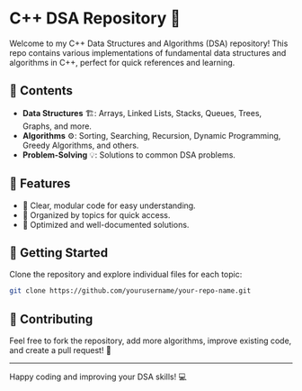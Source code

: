 
# C++ DSA Repository 🚀

Welcome to my C++ Data Structures and Algorithms (DSA) repository! This repo contains various implementations of fundamental data structures and algorithms in C++, perfect for quick references and learning.

## 📂 Contents

- **Data Structures** 🏗️: Arrays, Linked Lists, Stacks, Queues, Trees, Graphs, and more.
- **Algorithms** ⚙️: Sorting, Searching, Recursion, Dynamic Programming, Greedy Algorithms, and others.
- **Problem-Solving** 💡: Solutions to common DSA problems.

## 🌟 Features

- 🔹 Clear, modular code for easy understanding.
- 🔹 Organized by topics for quick access.
- 🔹 Optimized and well-documented solutions.

## 🚀 Getting Started

Clone the repository and explore individual files for each topic:

```bash
git clone https://github.com/yourusername/your-repo-name.git
```

## 🤝 Contributing

Feel free to fork the repository, add more algorithms, improve existing code, and create a pull request! 🙌

---

Happy coding and improving your DSA skills! 💻
